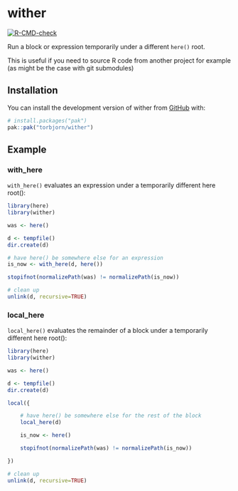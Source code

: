 
<!-- README.md is generated from README.Rmd. Please edit that file -->

# wither

<!-- badges: start -->

[![R-CMD-check](https://github.com/torbjorn/wither/actions/workflows/R-CMD-check.yaml/badge.svg)](https://github.com/torbjorn/wither/actions/workflows/R-CMD-check.yaml)
<!-- badges: end -->

Run a block or expression temporarily under a different `here()` root.

This is useful if you need to source R code from another project for
example (as might be the case with git submodules)

## Installation

You can install the development version of wither from
[GitHub](https://github.com/) with:

``` r
# install.packages("pak")
pak::pak("torbjorn/wither")
```

## Example

### with\_here

`with_here()` evaluates an expression under a temporarily different here
root():

``` r
library(here)
library(wither)

was <- here()

d <- tempfile()
dir.create(d)

# have here() be somewhere else for an expression
is_now <- with_here(d, here())

stopifnot(normalizePath(was) != normalizePath(is_now))

# clean up
unlink(d, recursive=TRUE)
```

### local\_here

`local_here()` evaluates the remainder of a block under a temporarily
different here root():

``` r
library(here)
library(wither)

was <- here()

d <- tempfile()
dir.create(d)

local({

    # have here() be somewhere else for the rest of the block
    local_here(d)

    is_now <- here()

    stopifnot(normalizePath(was) != normalizePath(is_now))

})

# clean up
unlink(d, recursive=TRUE)
```
